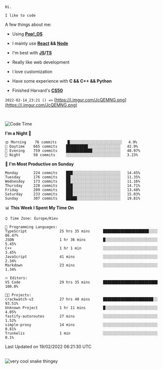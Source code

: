 ```
Hi.

I like to code
```

A few things about me:

-   Using **[Pop!\_OS](https://pop.system76.com/)**

-   I mainly use **[React](https://reactjs.org/) && [Node](https://nodejs.org/en/)**

-   I'm best with **[JS](https://www.javascript.com/)/[TS](https://www.typescriptlang.org/)**

-   Really like web development

-   I love customization

-   Have some experience with **C && C++ && Python**

-   Finished Harvard's **[CS50](https://cs50.harvard.edu)**

`2022-02-14_23:21 () =>` [https://i.imgur.com/JcQEMNG.png](https://i.imgur.com/JcQEMNG.png)

<br>

<!--START_SECTION:waka-->
![Code Time](http://img.shields.io/badge/Code%20Time-366%20hrs%2050%20mins-blue)

**I'm a Night 🦉** 

```text
🌞 Morning    76 commits     █░░░░░░░░░░░░░░░░░░░░░░░░   4.9% 
🌆 Daytime    665 commits    ██████████░░░░░░░░░░░░░░░   42.9% 
🌃 Evening    759 commits    ████████████░░░░░░░░░░░░░   48.97% 
🌙 Night      50 commits     ░░░░░░░░░░░░░░░░░░░░░░░░░   3.23%

```
📅 **I'm Most Productive on Sunday** 

```text
Monday       224 commits    ███░░░░░░░░░░░░░░░░░░░░░░   14.45% 
Tuesday      176 commits    ██░░░░░░░░░░░░░░░░░░░░░░░   11.35% 
Wednesday    173 commits    ██░░░░░░░░░░░░░░░░░░░░░░░   11.16% 
Thursday     228 commits    ███░░░░░░░░░░░░░░░░░░░░░░   14.71% 
Friday       209 commits    ███░░░░░░░░░░░░░░░░░░░░░░   13.48% 
Saturday     233 commits    ███░░░░░░░░░░░░░░░░░░░░░░   15.03% 
Sunday       307 commits    █████░░░░░░░░░░░░░░░░░░░░   19.81%

```


📊 **This Week I Spent My Time On** 

```text
⌚︎ Time Zone: Europe/Kiev

💬 Programming Languages: 
TypeScript               25 hrs 35 mins      █████████████████████░░░░   86.47% 
JSON                     1 hr 36 mins        █░░░░░░░░░░░░░░░░░░░░░░░░   5.45% 
C++                      1 hr 1 min          ░░░░░░░░░░░░░░░░░░░░░░░░░   3.45% 
JavaScript               41 mins             ░░░░░░░░░░░░░░░░░░░░░░░░░   2.34% 
Markdown                 23 mins             ░░░░░░░░░░░░░░░░░░░░░░░░░   1.34%

🔥 Editors: 
VS Code                  29 hrs 35 mins      █████████████████████████   100.0%

🐱‍💻 Projects: 
crackwatch-v2            27 hrs 40 mins      ███████████████████████░░   93.51% 
Unknown Project          1 hr 11 mins        █░░░░░░░░░░░░░░░░░░░░░░░░   4.05% 
fastify-autoroutes       27 mins             ░░░░░░░░░░░░░░░░░░░░░░░░░   1.52% 
simple-proxy             14 mins             ░░░░░░░░░░░░░░░░░░░░░░░░░   0.81% 
Trunkelis                1 min               ░░░░░░░░░░░░░░░░░░░░░░░░░   0.1%

```


 Last Updated on 19/02/2022 06:21:30 UTC
<!--END_SECTION:waka-->

<br>

<img title="" src="https://raw.githubusercontent.com/Trunkelis/Trunkelis/output/github-contribution-grid-snake.svg" alt="very cool snake thingey" data-align="left">
